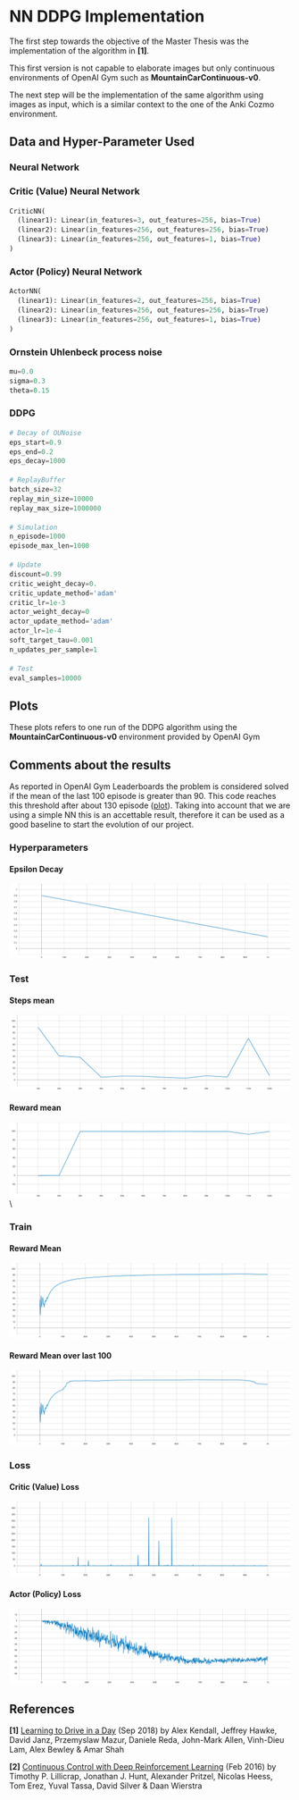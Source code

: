 # NN DDPG Implementation
The first step towards the objective of the Master Thesis was the implementation of the algorithm in **[1]**.

This first version is not capable to elaborate images but only continuous environments of OpenAI Gym such as **MountainCarContinuous-v0**. 

The next step will be the implementation of the same algorithm using images as input, which is a similar context to the one of the Anki Cozmo environment.

## Data and Hyper-Parameter Used
### Neural Network
### Critic (Value) Neural Network
```python
CriticNN(
  (linear1): Linear(in_features=3, out_features=256, bias=True)
  (linear2): Linear(in_features=256, out_features=256, bias=True)
  (linear3): Linear(in_features=256, out_features=1, bias=True)
)
```
### Actor (Policy) Neural Network
```python
ActorNN(
  (linear1): Linear(in_features=2, out_features=256, bias=True)
  (linear2): Linear(in_features=256, out_features=256, bias=True)
  (linear3): Linear(in_features=256, out_features=1, bias=True)
)
```
### Ornstein Uhlenbeck process noise
```python
mu=0.0
sigma=0.3
theta=0.15
```
### DDPG
```python
# Decay of OUNoise
eps_start=0.9
eps_end=0.2
eps_decay=1000

# ReplayBuffer
batch_size=32
replay_min_size=10000
replay_max_size=1000000

# Simulation
n_episode=1000
episode_max_len=1000

# Update
discount=0.99
critic_weight_decay=0.
critic_update_method='adam'
critic_lr=1e-3
actor_weight_decay=0
actor_update_method='adam'
actor_lr=1e-4
soft_target_tau=0.001
n_updates_per_sample=1

# Test
eval_samples=10000
```

## Plots
These plots refers to one run of the DDPG algorithm using the **MountainCarContinuous-v0** environment provided by OpenAI Gym
## Comments about the results
As reported in OpenAI Gym Leaderboards the problem is considered solved if the mean of the last 100 episode is greater than 90. This code reaches this threshold after about 130 episode ([plot](https://github.com/pieromacaluso/A-Study-Of-Reinforcement-Learning/blob/master/source_code/NN_DDPG_implementation/README.md#reward-mean-over-last-100)). Taking into account that we are using a simple NN this is an accettable result, therefore it can be used as a good baseline to start the evolution of our project.

### Hyperparameters
#### Epsilon Decay
![hp_decay_epsilon](./svg_plots/hp_decay_epsilon.svg)
### Test
#### Steps mean
![test_steps_mean](./svg_plots/test_steps_mean.svg)
#### Reward mean
![test_reward_mean](./svg_plots/test_reward_mean.svg)\
### Train
#### Reward Mean
![reward_running_mean](./svg_plots/reward_running_mean.svg)
#### Reward Mean over last 100
![reward_running_mean_last_100](./svg_plots/reward_running_mean_last_100.svg)

### Loss
#### Critic (Value) Loss
![losses_critic_value](./svg_plots/losses_critic_value.svg)
#### Actor (Policy) Loss 
![losses_actor_policy](./svg_plots/losses_actor_policy.svg)

## References
**[1]** [Learning to Drive in a Day](https://arxiv.org/pdf/1807.00412.pdf) (Sep 2018) by Alex Kendall, Jeffrey Hawke, David Janz, Przemyslaw Mazur, Daniele Reda, John-Mark Allen, Vinh-Dieu Lam, Alex Bewley & Amar Shah

**[2]** [Continuous Control with Deep Reinforcement Learning](https://arxiv.org/pdf/1509.02971.pdf) (Feb 2016) by Timothy P. Lillicrap, Jonathan J. Hunt, Alexander Pritzel, Nicolas Heess, Tom Erez, Yuval Tassa, David Silver & Daan Wierstra
